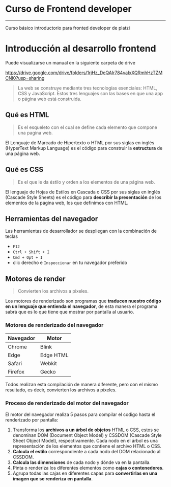 # Curso de Frontend developer
----------------------------------------------
Curso básico introductorio para fronted developer de platzi

# Introducción al desarrollo frontend
Puede visualizarse un manual en la siguiente carpeta de drive

https://drive.google.com/drive/folders/1rjHz_DeQAIr784vaIxXQRmhHzTZMCNl0?usp=sharing

> La web se construye mediante tres tecnologías esenciales: HTML, CSS y JavaScript. Estos tres lenguajes son las bases en que una app o página web está construida.

## Qué es HTML
> Es el esqueleto con el cual se define cada elemento que compone una pagina web.

El Lenguaje de Marcado de Hipertexto o HTML por sus siglas en inglés (HyperText Markup Language) es el código para construir la **estructura** de una página web.

## Qué es CSS
> Es el que le da éstilo y orden a los elementos de una página web.

El lenguaje de Hojas de Estilos en Cascada o CSS por sus siglas en inglés (Cascade Style Sheets) es el código para **describir la presentación** de los elementos de la página web, los que definimos con HTML.

## Herramientas del navegador
Las herramientas de desarrollador se despliegan con la combinación de teclas
* `F12`
* `Ctrl + Shift + I`
* `Cmd + Opt + I`
* clic derecho e `Inspeccionar` en tu navegador preferido

## Motores de render
> Convierten los archivos a pixeles.

Los motores de renderizado son programas que **traducen nuestro código en un lenguaje que entienda el navegador**, de esta manera el programa sabrá que es lo que tiene que mostrar por pantalla al usuario.

### Motores de renderizado del navegador
|Navegador|Motor|
|---------|-----|
|Chrome|Blink|
|Edge|Edge HTML|
|Safari|Webkit|
|Firefox|Gecko|

Todos realizan esta compilación de manera diferente, pero con el mismo resultado, es decir, convierten los archivos a píxeles.

### Proceso de renderizado del motor del navegador
El motor del navegador realiza 5 pasos para compilar el codigo hasta el renderizado por pantalla:

1. Transforma los **archivos a un árbol de objetos** HTML o CSS, estos se denominan DOM (Document Object Model) y CSSDOM (Cascade Style Sheet Object Model), respectivamente. Cada nodo en el árbol es una representación de los elementos que contiene el archivo HTML o CSS.
2. **Calcula el estilo** correspondiente a cada nodo del DOM relacionado al CSSDOM.
3. **Calcula las dimensiones** de cada nodo y dónde va en la pantalla.
4. Pinta o renderiza los diferentes elementos como **cajas o contenedores**.
5. Agrupa todas las cajas en diferentes capas para **convertirlas en una imagen que se renderiza en pantalla**.